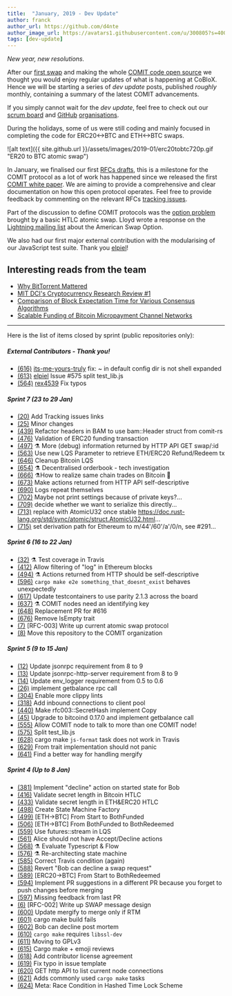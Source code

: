 ```yaml
---
title:  "January, 2019 - Dev Update"
author: franck
author_url: https://github.com/d4nte
author_image_url: https://avatars1.githubusercontent.com/u/300805?s=400&v=4
tags: [dev-update]
---
```


*New year, new resolutions.*

After our [first swap](../../../2018/06/23/connect-all-the-blockchains.html) and making the whole [COMIT code open source](../../../2018/12/12/erc20-lightning-and-COMIT.html) we thought you would enjoy regular updates of what is happening at CoBloX.
Hence we will be starting a series of *dev update* posts, published *roughly* monthly, containing a summary of the latest COMIT advancements.

<!--truncate-->

If you simply cannot wait for the *dev update*, feel free to check out our [scrum board](https://waffle.io/comit-network/comit-rs) and [GitHub](https://github.com/coblox/) [organisations](https://github.com/comit-network/).

During the holidays, some of us were still coding and mainly focused in completing the code for ERC20<->BTC and ETH<->BTC swaps.

![alt text]({{ site.github.url }}/assets/images/2019-01/erc20tobtc720p.gif "ER20 to BTC atomic swap")

In January, we finalised our first [RFCs drafts](https://github.com/comit-network/RFCs/), this is a milestone for the COMIT protocol as a lot of work has happened since we released the first [COMIT white paper](https://arxiv.org/pdf/1810.02174).
We are aiming to provide a comprehensive and clear documentation on how this open protocol operates.
Feel free to provide feedback by commenting on the relevant RFCs [tracking issues](https://github.com/comit-network/RFCs/labels/tracking-issue).

Part of the discussion to define COMIT protocols was the [option problem](https://lists.linuxfoundation.org/pipermail/lightning-dev/2018-December/001752.html) brought by a basic HTLC atomic swap.
Lloyd wrote a response on the [Lightning mailing list](https://lists.linuxfoundation.org/pipermail/lightning-dev/2019-January/001798.html) about the American Swap Option.

We also had our first major external contribution with the modularising of our JavaScript test suite.
Thank you [elpiel](https://github.com/elpiel)!

## Interesting reads from the team
- [Why BitTorrent Mattered](https://medium.com/@simonhmorris/why-bittorrent-mattered-bittorrent-lessons-for-crypto-1-of-4-fa3c6fcef488)
- [MIT DCI's Cryptocurrency Research Review #1](https://mitcryptocurrencyresearch.substack.com/p/mit-dcis-cryptocurrency-research?utm_source=substack&utm_medium=email&utm_content=share#)
- [Comparison of Block Expectation Time for Various Consensus Algorithms](http://ric.zntu.edu.ua/article/view/154595/154190)
- [Scalable Funding of Bitcoin Micropayment Channel Networks](https://www.tik.ee.ethz.ch/file/a20a865ce40d40c8f942cf206a7cba96/Scalable_Funding_Of_Blockchain_Micropayment_Networks%20(1).pdf)

----

Here is the list of items closed by sprint (public repositories only):

##### External Contributors - Thank you!
- [(616)](https://github.com/comit-network/comit-rs/pull/616) [its-me-yours-truly](https://github.com/its-me-yours-truly) fix: ~ in default config dir is not shell expanded
- [(613)](https://github.com/comit-network/comit-rs/pull/613) [elpiel](https://github.com/elpiel) Issue #575 split test_lib.js
- [(564)](https://github.com/comit-network/comit-rs/pull/564) [rex4539](https://github.com/rex4539) Fix typos

##### Sprint 7 (23 to 29 Jan)

- [(20)](https://github.com/comit-network/RFCs/pull/20) Add Tracking issues links
- [(25)](https://github.com/comit-network/RFCs/pull/25) Minor changes
- [(439)](https://github.com/comit-network/comit-rs/issues/439) Refactor headers in BAM to use bam::Header struct from comit-rs
- [(476)](https://github.com/comit-network/comit-rs/issues/476) Validation of ERC20 funding transaction
- [(497)](https://github.com/comit-network/comit-rs/issues/497) ⚗️ More (debug) information returned by HTTP API GET swap/:id
- [(563)](https://github.com/comit-network/comit-rs/issues/563) Use new LQS Parameter to retrieve ETH/ERC20 Refund/Redeem tx
- [(646)](https://github.com/comit-network/comit-rs/issues/646) Cleanup Bitcoin LQS
- [(654)](https://github.com/comit-network/comit-rs/issues/654) ⚗️ Decentralised orderbook - tech investigation
- [(666)](https://github.com/comit-network/comit-rs/issues/666) ⚗️How to realize same chain trades on Bitcoin 👹
- [(673)](https://github.com/comit-network/comit-rs/issues/673) Make actions returned from HTTP API self-descriptive
- [(690)](https://github.com/comit-network/comit-rs/issues/690) Logs repeat themselves
- [(702)](https://github.com/comit-network/comit-rs/issues/702) Maybe not print settings because of private keys?...
- [(709)](https://github.com/comit-network/comit-rs/issues/709) decide whether we want to serialize this directly...
- [(713)](https://github.com/comit-network/comit-rs/issues/713) replace with AtomicU32 once stable https://doc.rust-lang.org/std/sync/atomic/struct.AtomicU32.html...
- [(715)](https://github.com/comit-network/comit-rs/issues/715) set derivation path for Ethereum to m/44'/60'/a'/0/n, see #291...

##### Sprint 6 (16 to 22 Jan)

- [(32)](https://github.com/comit-network/comit-rs/issues/32) ⚗️ Test coverage in Travis
- [(412)](https://github.com/comit-network/comit-rs/issues/412) Allow filtering of "log" in Ethereum blocks
- [(494)](https://github.com/comit-network/comit-rs/issues/494) ⚗️ Actions returned from HTTP should be self-descriptive
- [(596)](https://github.com/comit-network/comit-rs/issues/596) `cargo make e2e something_that_doesnt_exist` behaves unexpectedly
- [(617)](https://github.com/comit-network/comit-rs/pull/617) Update testcontainers to use parity 2.1.3 across the board
- [(637)](https://github.com/comit-network/comit-rs/issues/637) ⚗️ COMIT nodes need an identifying key
- [(648)](https://github.com/comit-network/comit-rs/pull/648) Replacement PR for #616
- [(676)](https://github.com/comit-network/comit-rs/issues/676) Remove IsEmpty trait
- [(7)](https://github.com/comit-network/RFCs/issues/7) [RFC-003] Write up current atomic swap protocol
- [(8)](https://github.com/comit-network/RFCs/issues/8) Move this repository to the COMIT organization

##### Sprint 5 (9 to 15 Jan)

- [(12)](https://github.com/coblox/jsonrpc-rust-client/pull/12) Update jsonrpc requirement from 8 to 9
- [(13)](https://github.com/coblox/jsonrpc-rust-client/pull/13) Update jsonrpc-http-server requirement from 8 to 9
- [(14)](https://github.com/coblox/jsonrpc-rust-client/pull/14) Update env_logger requirement from 0.5 to 0.6
- [(26)](https://github.com/coblox/bitcoinrpc-rust-client/pull/26) implement getbalance rpc call
- [(304)](https://github.com/comit-network/comit-rs/issues/304) Enable more clippy lints
- [(318)](https://github.com/comit-network/comit-rs/issues/318) Add inbound connections to client pool
- [(440)](https://github.com/comit-network/comit-rs/issues/440) Make rfc003::SecretHash implement Copy
- [(45)](https://github.com/coblox/bitcoinrpc-rust-client/pull/45) Upgrade to bitcoind 0.17.0 and implement getbalance call
- [(555)](https://github.com/comit-network/comit-rs/issues/555) Allow COMIT node to talk to more than one COMIT node!
- [(575)](https://github.com/comit-network/comit-rs/issues/575) Split test_lib.js
- [(628)](https://github.com/comit-network/comit-rs/issues/628) cargo make `js-format` task does not work in Travis
- [(629)](https://github.com/comit-network/comit-rs/issues/629) From trait implementation should not panic
- [(641)](https://github.com/comit-network/comit-rs/issues/641) Find a better way for handling mergify

##### Sprint 4 (Up to 8 Jan)

- [(381)](https://github.com/comit-network/comit-rs/issues/381) Implement "decline" action on started state for Bob
- [(416)](https://github.com/comit-network/comit-rs/issues/416) Validate secret length in Bitcoin HTLC
- [(433)](https://github.com/comit-network/comit-rs/issues/433) Validate secret length in ETH&ERC20 HTLC
- [(498)](https://github.com/comit-network/comit-rs/issues/498) Create State Machine Factory
- [(499)](https://github.com/comit-network/comit-rs/issues/499) [ETH->BTC] From Start to BothFunded
- [(506)](https://github.com/comit-network/comit-rs/issues/506) [ETH->BTC] From BothFunded to BothRedeemed
- [(559)](https://github.com/comit-network/comit-rs/issues/559) Use futures::stream in LQS
- [(561)](https://github.com/comit-network/comit-rs/issues/561) Alice should not have Accept/Decline actions
- [(568)](https://github.com/comit-network/comit-rs/issues/568) ⚗️ Evaluate Typescript & Flow
- [(576)](https://github.com/comit-network/comit-rs/issues/576) ⚗️ Re-architecting state machine
- [(585)](https://github.com/comit-network/comit-rs/pull/585) Correct Travis condition (again)
- [(588)](https://github.com/comit-network/comit-rs/pull/588) Revert "Bob can decline a swap request"
- [(589)](https://github.com/comit-network/comit-rs/issues/589) [ERC20->BTC] From Start to BothRedeemed
- [(594)](https://github.com/comit-network/comit-rs/pull/594) Implement PR suggestions in a different PR because you forget to push changes before merging
- [(597)](https://github.com/comit-network/comit-rs/pull/597) Missing feedback from last PR
- [(6)](https://github.com/comit-network/RFCs/issues/6) [RFC-002] Write up SWAP message design
- [(600)](https://github.com/comit-network/comit-rs/pull/600) Update mergify to merge only if RTM
- [(601)](https://github.com/comit-network/comit-rs/issues/601) cargo make build fails
- [(602)](https://github.com/comit-network/comit-rs/pull/602) Bob can decline post mortem
- [(610)](https://github.com/comit-network/comit-rs/issues/610) `cargo make` requires `libssl-dev`
- [(611)](https://github.com/comit-network/comit-rs/pull/611) Moving to GPLv3
- [(615)](https://github.com/comit-network/comit-rs/pull/615) Cargo make + emoji reviews
- [(618)](https://github.com/comit-network/comit-rs/pull/618) Add contributor license agreement
- [(619)](https://github.com/comit-network/comit-rs/pull/619) Fix typo in issue template
- [(620)](https://github.com/comit-network/comit-rs/issues/620) GET http API to list current node connections
- [(621)](https://github.com/comit-network/comit-rs/pull/621) Adds commonly used `cargo make` tasks
- [(624)](https://github.com/comit-network/comit-rs/issues/624) Meta: Race Condition in Hashed Time Lock Scheme
